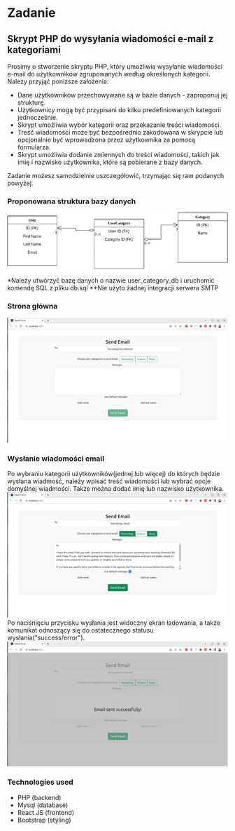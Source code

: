 # Zadanie

## Skrypt PHP do wysyłania wiadomości e-mail z kategoriami

Prosimy o stworzenie skryptu PHP, który umożliwia wysyłanie wiadomości e-mail do użytkowników zgrupowanych według określonych kategorii. Należy przyjąć poniższe założenia:

- Dane użytkowników przechowywane są w bazie danych - zaproponuj jej strukturę.
- Użytkownicy mogą być przypisani do kilku predefiniowanych kategorii jednocześnie.
- Skrypt umożliwia wybór kategorii oraz przekazanie treści wiadomości.
- Treść wiadomości może być bezpośrednio zakodowana w skrypcie lub opcjonalnie być wprowadzona przez użytkownika za pomocą formularza.
- Skrypt umożliwia dodanie zmiennych do treści wiadomości, takich jak imię i nazwisko użytkownika, które są pobierane z bazy danych.

Zadanie możesz samodzielnie uszczegółowić, trzymając się ram podanych powyżej.

### Proponowana struktura bazy danych

![db](./screenshots/schema.png)

*Należy utwórzyć bazę danych o nazwie user_category_db i uruchomić komendę SQL z pliku db.sql
**Nie użyto żadnej integracji serwera SMTP

### Strona główna

![mainpage](./screenshots/mainpage.png)

### Wysłanie wiadomości email

Po wybraniu kategorii użytkowników(jednej lub więcej) do których będzie wysłana wiadmość, należy wpisać treść wiadomości lub wybrać opcje domyślnej wiadmości. Także można dodać imię lub nazwisko użytkownika.
![filledform](./screenshots/filledform.png)
Po naciśnięciu przycisku wysłania jest widoczny ekran ładowania, a także komunikat odnoszący się do ostatecznego statusu wysłania("success/error").
![success](./screenshots/success.png)

### Technologies used

- PHP (backend)
- Mysql (database)
- React JS (frontend)
- Bootstrap (styling)
